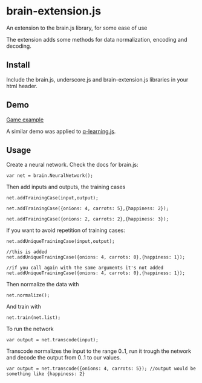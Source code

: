 brain-extension.js
==================

An extension to the brain.js library, for some ease of use

The extension adds some methods for data normalization, encoding and decoding.

Install
-----

Include the brain.js, underscore.js and brain-extension.js libraries in your html header.

Demo
-----

[Game example](http://nrox.github.io/brain-extension.js/test.html)

A similar demo was applied to [q-learning.js](http://nrox.github.io/q-learning.js/test2.html).

Usage
-----

Create a neural network. Check the docs for brain.js:

    var net = brain.NeuralNetwork();

Then add inputs and outputs, the training cases

    net.addTrainingCase(input,output);

    net.addTrainingCase({onions: 4, carrots: 5},{happiness: 2});

    net.addTrainingCase({onions: 2, carrots: 2},{happiness: 3});

If you want to avoid repetition of training cases:

    net.addUniqueTrainingCase(input,output);

    //this is added
    net.addUniqueTrainingCase({onions: 4, carrots: 0},{happiness: 1});

    //if you call again with the same arguments it's not added
    net.addUniqueTrainingCase({onions: 4, carrots: 0},{happiness: 1});

Then normalize the data with

    net.normalize();

And train with

    net.train(net.list);

To run the network

    var output = net.transcode(input);

Transcode normalizes the input to the range 0..1, run it trough the network and decode the output from 0..1 to our values.

    var output = net.transcode({onions: 4, carrots: 5}); //output would be something like {happiness: 2}

